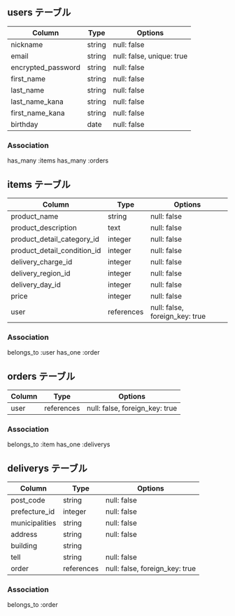 ## users テーブル

| Column                  | Type       | Options      |
| ----------------------- | ---------- | ------------ |
| nickname                | string     | null: false  |
| email                   | string     | null: false, unique: true |
| encrypted_password      | string     | null: false  |
| first_name              | string     | null: false  |
| last_name               | string     | null: false  |
| last_name_kana          | string     | null: false  |
| first_name_kana         | string     | null: false  |
| birthday                | date       | null: false  |

### Association

has_many :items
has_many :orders





## items テーブル

| Column                      | Type       | Options     |
| --------------------------- | ---------- | ----------- |
| product_name                | string     | null: false |
| product_description         | text       | null: false |
| product_detail_category_id  | integer    | null: false |
| product_detail_condition_id | integer    | null: false |
| delivery_charge_id          | integer    | null: false |
| delivery_region_id          | integer    | null: false |
| delivery_day_id             | integer    | null: false |
| price                       | integer    | null: false |
| user                        | references | null: false, foreign_key: true |
### Association

belongs_to :user
has_one    :order




## orders テーブル

| Column                      | Type       | Options     |
| --------------------------- | ---------- | ----------- |
| user                        | references | null: false, foreign_key: true |

### Association

belongs_to :item
has_one    :deliverys


## deliverys テーブル

| Column                      | Type       | Options     |
| --------------------------- | ---------- | ----------- |
| post_code                   | string     | null: false |
| prefecture_id               | integer    | null: false |
| municipalities              | string     | null: false |
| address                     | string     | null: false |
| building                    | string     |             |
| tell                        | string     | null: false |
| order                       | references | null: false, foreign_key: true |
### Association

belongs_to :order